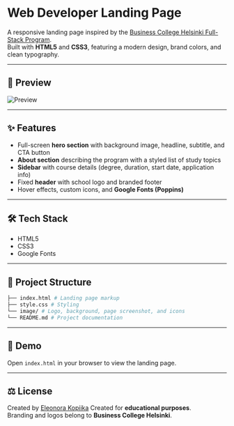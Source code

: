 # Web Developer Landing Page  

A responsive landing page inspired by the [Business College Helsinki Full-Stack Program](https://en.bc.fi/).  
Built with **HTML5** and **CSS3**, featuring a modern design, brand colors, and clean typography.  

---
## 📸 Preview  

![Preview](image/screenshot.png)

---

## ✨ Features  

- Full-screen **hero section** with background image, headline, subtitle, and CTA button  
- **About section** describing the program with a styled list of study topics  
- **Sidebar** with course details (degree, duration, start date, application info)  
- Fixed **header** with school logo and branded footer  
- Hover effects, custom icons, and **Google Fonts (Poppins)**  

---

## 🛠️ Tech Stack  

- HTML5  
- CSS3  
- Google Fonts  

---

## 📂 Project Structure 
```bash 
├── index.html # Landing page markup
├── style.css # Styling
└── image/ # Logo, background, page screenshot, and icons
└── README.md # Project documentation
```

---

## 🚀 Demo  

Open `index.html` in your browser to view the landing page.  

---


## ⚖️ License  

Created by [Eleonora Kopiika](https://www.linkedin.com/in/eleonora-kopiika/)
Created for **educational purposes**.  
Branding and logos belong to **Business College Helsinki**.  
